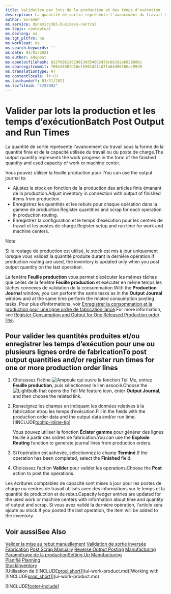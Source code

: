 ```yaml
---
title: Validation par lots de la production et des temps d'exécution
description: La quantité de sortie représente l'avancement du travail sous la forme de la quantité finie et de la capacité utilisée du travail ou du poste de charge.
author: SorenGP
ms.service: dynamics365-business-central
ms.topic: conceptual
ms.devlang: na
ms.tgt_pltfrm: na
ms.workload: na
ms.search.keywords: ''
ms.date: 04/01/2021
ms.author: edupont
ms.openlocfilehash: 923f68b13619013dd54062438c66192a682868bc
ms.sourcegitcommit: 766e2840fd16efb901d211d7fa64d96766ac99d9
ms.translationtype: HT
ms.contentlocale: fr-CH
ms.lasthandoff: 03/31/2021
ms.locfileid: "5787892"
---
```

# <a name="batch-post-output-and-run-times"></a><span data-ttu-id="22fd2-103">Valider par lots la production et les temps d’exécution</span><span class="sxs-lookup"><span data-stu-id="22fd2-103">Batch Post Output and Run Times</span></span>
<span data-ttu-id="22fd2-104">La quantité de sortie représente l'avancement du travail sous la forme de la quantité finie et de la capacité utilisée du travail ou du poste de charge.</span><span class="sxs-lookup"><span data-stu-id="22fd2-104">The output quantity represents the work progress in the form of the finished quantity and used capacity of work or machine center.</span></span>

<span data-ttu-id="22fd2-105">Vous pouvez utiliser la feuille production pour :</span><span class="sxs-lookup"><span data-stu-id="22fd2-105">You can use the output journal to:</span></span>
*  <span data-ttu-id="22fd2-106">Ajustez le stock en fonction de la production des articles finis émanant de la production.</span><span class="sxs-lookup"><span data-stu-id="22fd2-106">Adjust inventory in connection with output of finished items from production.</span></span>
*  <span data-ttu-id="22fd2-107">Enregistrez les quantités et les rebuts pour chaque opération dans la gamme de production.</span><span class="sxs-lookup"><span data-stu-id="22fd2-107">Register quantities and scrap for each operation in production routing.</span></span>
*  <span data-ttu-id="22fd2-108">Enregistrez la configuration et le temps d'exécution pour les centres de travail et les postes de charge.</span><span class="sxs-lookup"><span data-stu-id="22fd2-108">Register setup and run time for work and machine centers.</span></span>

> [!NOTE]
> <span data-ttu-id="22fd2-109">Si le routage de production est utilisé, le stock est mis à jour uniquement lorsque vous validez la quantité produite durant la dernière opération.</span><span class="sxs-lookup"><span data-stu-id="22fd2-109">If production routing are used, the inventory is updated only when you post output quantity on the last operation.</span></span>

<span data-ttu-id="22fd2-110">La fenêtre **Feuille production** vous permet d’exécuter les mêmes tâches que celles de la fenêtre **Feuille production** et exécuter en même temps les tâches connexes de validation de la consommation.</span><span class="sxs-lookup"><span data-stu-id="22fd2-110">With the **Production Journal** window, you can perform the same tasks as in the **Output Journal** window and at the same time perform the related consumption posting tasks.</span></span> <span data-ttu-id="22fd2-111">Pour plus d'informations, voir [Enregistrer la consommation et la production pour une ligne ordre de fabrication lancé](production-how-to-register-consumption-and-output.md).</span><span class="sxs-lookup"><span data-stu-id="22fd2-111">For more information, see [Register Consumption and Output for One Released Production order line](production-how-to-register-consumption-and-output.md).</span></span>

## <a name="to-post-output-quantities-andor-register-run-times-for-one-or-more-production-order-lines"></a><span data-ttu-id="22fd2-112">Pour valider les quantités produites et/ou enregistrer les temps d’exécution pour une ou plusieurs lignes ordre de fabrication</span><span class="sxs-lookup"><span data-stu-id="22fd2-112">To post output quantities and/or register run times for one or more production order lines</span></span>
1. <span data-ttu-id="22fd2-113">Choisissez l’icône ![Ampoule qui ouvre la fonction Tell Me](media/ui-search/search_small.png "Dites-moi ce que vous voulez faire"), entrez **Feuille production**, puis sélectionnez le lien associé.</span><span class="sxs-lookup"><span data-stu-id="22fd2-113">Choose the ![Lightbulb that opens the Tell Me feature](media/ui-search/search_small.png "Tell me what you want to do") icon, enter **Output Journal**, and then choose the related link.</span></span>  
2. <span data-ttu-id="22fd2-114">Renseignez les champs en indiquant les données relatives à la fabrication et/ou les temps d’exécution.</span><span class="sxs-lookup"><span data-stu-id="22fd2-114">Fill in the fields with the production order data and the output data and/or run time.</span></span> [!INCLUDE[tooltip-inline-tip](includes/tooltip-inline-tip_md.md)]
  
    <span data-ttu-id="22fd2-115">Vous pouvez utiliser la fonction **Éclater gamme** pour générer des lignes feuille à partir des ordres de fabrication.</span><span class="sxs-lookup"><span data-stu-id="22fd2-115">You can use the **Explode Routing** function to generate journal lines from production orders.</span></span>
  
4. <span data-ttu-id="22fd2-116">Si l’opération est achevée, sélectionnez le champ **Terminé**.</span><span class="sxs-lookup"><span data-stu-id="22fd2-116">If the operation has been completed, select the **Finished** field.</span></span>  
5. <span data-ttu-id="22fd2-117">Choisissez l’action **Valider** pour valider les opérations.</span><span class="sxs-lookup"><span data-stu-id="22fd2-117">Choose the **Post** action to post the operations.</span></span> 
 
<span data-ttu-id="22fd2-118">Les écritures comptables de capacité sont mises à jour pour les postes de charge ou centres de travail utilisés avec des informations sur le temps et la quantité de production et de rebut.</span><span class="sxs-lookup"><span data-stu-id="22fd2-118">Capacity ledger entries are updated for the used work or machine centers with information about time and quantity of output and scrap.</span></span> <span data-ttu-id="22fd2-119">Si vous avez validé la dernière opération, l'article sera ajouté au stock.</span><span class="sxs-lookup"><span data-stu-id="22fd2-119">If you posted the last operation, the item will be added to the inventory.</span></span> 

## <a name="see-also"></a><span data-ttu-id="22fd2-120">Voir aussi</span><span class="sxs-lookup"><span data-stu-id="22fd2-120">See Also</span></span>  
<span data-ttu-id="22fd2-121">[Valider la mise au rebut manuellement](production-how-to-post-scrap.md)
[Validation de sortie inversée](production-how-to-reverse-output-posting.md)
[Fabrication](production-manage-manufacturing.md)  </span><span class="sxs-lookup"><span data-stu-id="22fd2-121">[Post Scrap Manually](production-how-to-post-scrap.md)
[Reverse Output Posting](production-how-to-reverse-output-posting.md)
[Manufacturing](production-manage-manufacturing.md)  </span></span>  
[<span data-ttu-id="22fd2-122">Paramétrage de la production</span><span class="sxs-lookup"><span data-stu-id="22fd2-122">Setting Up Manufacturing</span></span>](production-configure-production-processes.md)  
<span data-ttu-id="22fd2-123">[Planifié](production-planning.md)    </span><span class="sxs-lookup"><span data-stu-id="22fd2-123">[Planning](production-planning.md)    </span></span>  
[<span data-ttu-id="22fd2-124">Stock</span><span class="sxs-lookup"><span data-stu-id="22fd2-124">Inventory</span></span>](inventory-manage-inventory.md)  
<span data-ttu-id="22fd2-125">[Utilisation de [!INCLUDE[prod_short](includes/prod_short.md)]](ui-work-product.md)</span><span class="sxs-lookup"><span data-stu-id="22fd2-125">[Working with [!INCLUDE[prod_short](includes/prod_short.md)]](ui-work-product.md)</span></span>


[!INCLUDE[footer-include](includes/footer-banner.md)]
